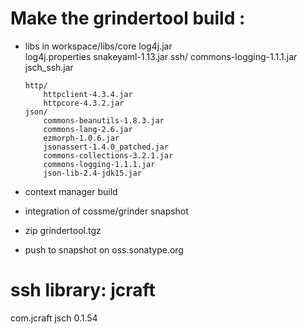 
Make the grindertool build :
=============================

- libs in workspace/libs/core
      log4j.jar  
	  log4j.properties
	  snakeyaml-1.13.jar
	  ssh/
	      commons-logging-1.1.1.jar  
		  jsch_ssh.jar
		  
	  http/
	      httpclient-4.3.4.jar
          httpcore-4.3.2.jar
	  json/
	      commons-beanutils-1.8.3.jar    
		  commons-lang-2.6.jar       
		  ezmorph-1.0.6.jar       
		  jsonassert-1.4.0_patched.jar
          commons-collections-3.2.1.jar  
		  commons-logging-1.1.1.jar  
		  json-lib-2.4-jdk15.jar
	  

- context manager build
- integration of cossme/grinder snapshot
- zip grindertool.tgz
- push to snapshot on oss.sonatype.org


ssh library: jcraft
======================
<!-- https://mvnrepository.com/artifact/com.jcraft/jsch -->
<dependency>
    <groupId>com.jcraft</groupId>
    <artifactId>jsch</artifactId>
    <version>0.1.54</version>
</dependency>